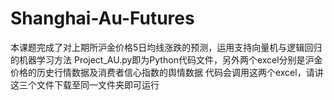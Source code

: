# Shanghai-Au-Futures
本课题完成了对上期所沪金价格5日均线涨跌的预测，运用支持向量机与逻辑回归的机器学习方法
Project_AU.py即为Python代码文件，另外两个excel分别是沪金价格的历史行情数据及消费者信心指数的舆情数据
代码会调用这两个excel，请讲这三个文件下载至同一文件夹即可运行
